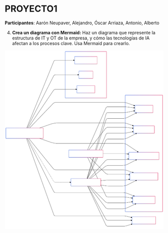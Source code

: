 # PROYECTO1

**Participantes**: Aarón Neupaver, Alejandro, Óscar Arriaza, Antonio, Alberto
 
4. **Crea un diagrama con Mermaid:** Haz un diagrama que represente la estructura de IT y OT de la empresa, y cómo las tecnologías de IA afectan a los procesos clave.     Usa Mermaid para crearlo.

![Diagrama de Mermaid](https://github.com/erneupa/PROYECTO1/blob/018fdcdc95d5e284289a1aa522d25b8d7b003d10/diagrama.svg)
   
